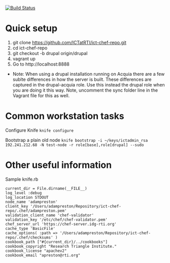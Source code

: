 [![Build Status](https://travis-ci.org/ICTatRTI/ict-chef-repo.png?branch=drupal)](https://travis-ci.org/ICTatRTI/ict-chef-repo)

Quick setup
==========

1. git clone https://github.com/ICTatRTI/ict-chef-repo.git
2. cd ict-chef-repo
3. git checkout -b drupal origin/drupal
4. vagrant up
5. Go to http://localhost:8888

* Note: When using a drupal installation running on Acquia there are a few sublte differences in how the server is built.  These differences are captured in the drupal-acquia role.  Use this instead the drupal role when you are doing it this way. Note, uncomment the sync folder line in the Vagrant file for this as well.

Common workstation tasks
=============

Configure Knife
`knife configure`

Bootstrap a plain old node
`knife bootstrap -i ~/keys/ictadmin_rsa 192.241.212.68 -N test-node -r role[base],role[drupal] --sudo`


Other useful information
=============

Sample knife.rb
```
current_dir = File.dirname(__FILE__)
log_level :debug
log_location STDOUT
node_name 'adampreston'
client_key '/Users/adampreston/Repository/ict-chef-repo/.chef/adampreston.pem'
validation_client_name 'chef-validator'
validation_key '/etc/chef/chef-validator.pem'
chef_server_url 'https://chef-server.idg-rti.org'
cache_type 'BasicFile'
cache_options( :path => '/Users/adampreston/Repository/ict-chef-repo/.chef/checksums' )
cookbook_path ["#{current_dir}/../cookbooks"]
cookbook_copyright "Research Triangle Institute."
cookbook_license "apachev2"
cookbook_email "apreston@rti.org"
``` 